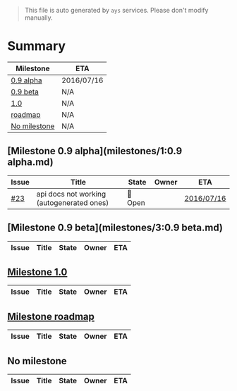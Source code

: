 > This file is auto generated by `ays` services. Please don't modify manually.

# Summary
|Milestone|ETA|
|---------|---|
|[0.9 alpha](#milestone-09-alpha)|2016/07/16|
|[0.9 beta](#milestone-09-beta)|N/A|
|[1.0](#milestone-10)|N/A|
|[roadmap](#milestone-roadmap)|N/A|
|[No milestone](#no-milestone)|N/A|

## [Milestone 0.9 alpha](milestones/1:0.9 alpha.md)


|Issue|Title|State|Owner|ETA|
|-----|-----|-----|-----|---|
|[#23](https://github.com/jumpscale/jscockpit/issues/23)|api docs not working (autogenerated ones)|:red_circle: Open||[2016/07/16](https://github.com/Jumpscale/jscockpit/issues/23#issuecomment-None)|

## [Milestone 0.9 beta](milestones/3:0.9 beta.md)


|Issue|Title|State|Owner|ETA|
|-----|-----|-----|-----|---|

## [Milestone 1.0](milestones/2:1.0.md)


|Issue|Title|State|Owner|ETA|
|-----|-----|-----|-----|---|

## [Milestone roadmap](milestones/4:roadmap.md)


|Issue|Title|State|Owner|ETA|
|-----|-----|-----|-----|---|




## No milestone
|Issue|Title|State|Owner|ETA|
|-----|-----|-----|-----|---|
